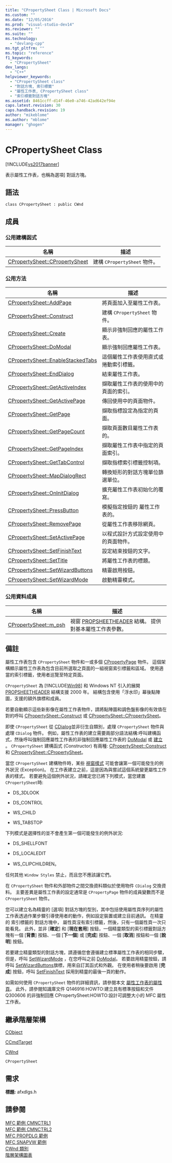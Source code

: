 ```yaml
---
title: "CPropertySheet Class | Microsoft Docs"
ms.custom: ""
ms.date: "12/05/2016"
ms.prod: "visual-studio-dev14"
ms.reviewer: ""
ms.suite: ""
ms.technology: 
  - "devlang-cpp"
ms.tgt_pltfrm: ""
ms.topic: "reference"
f1_keywords: 
  - "CPropertySheet"
dev_langs: 
  - "C++"
helpviewer_keywords: 
  - "CPropertySheet class"
  - "對話方塊, 索引標籤"
  - "屬性工作表, CPropertySheet class"
  - "索引標籤對話方塊"
ms.assetid: 8461ccff-d14f-46e0-a746-42ad642ef94e
caps.latest.revision: 30
caps.handback.revision: 19
author: "mikeblome"
ms.author: "mblome"
manager: "ghogen"
---
```

# CPropertySheet Class
[!INCLUDE[vs2017banner](../../assembler/inline/includes/vs2017banner.md)]

表示屬性工作表，也稱為選項\] 對話方塊。  
  
## 語法  
  
```  
class CPropertySheet : public CWnd  
```  
  
## 成員  
  
### 公用建構函式  
  
|名稱|描述|  
|--------|--------|  
|[CPropertySheet::CPropertySheet](../Topic/CPropertySheet::CPropertySheet.md)|建構 `CPropertySheet` 物件。|  
  
### 公用方法  
  
|名稱|描述|  
|--------|--------|  
|[CPropertySheet::AddPage](../Topic/CPropertySheet::AddPage.md)|將頁面加入至屬性工作表。|  
|[CPropertySheet::Construct](../Topic/CPropertySheet::Construct.md)|建構 `CPropertySheet` 物件。|  
|[CPropertySheet::Create](../Topic/CPropertySheet::Create.md)|顯示非強制回應的屬性工作表。|  
|[CPropertySheet::DoModal](../Topic/CPropertySheet::DoModal.md)|顯示強制回應屬性工作表。|  
|[CPropertySheet::EnableStackedTabs](../Topic/CPropertySheet::EnableStackedTabs.md)|這個屬性工作表使用直式或捲動索引標籤。|  
|[CPropertySheet::EndDialog](../Topic/CPropertySheet::EndDialog.md)|結束屬性工作表。|  
|[CPropertySheet::GetActiveIndex](../Topic/CPropertySheet::GetActiveIndex.md)|擷取屬性工作表的使用中的頁面的索引。|  
|[CPropertySheet::GetActivePage](../Topic/CPropertySheet::GetActivePage.md)|傳回使用中的頁面物件。|  
|[CPropertySheet::GetPage](../Topic/CPropertySheet::GetPage.md)|擷取指標設定為指定的頁面。|  
|[CPropertySheet::GetPageCount](../Topic/CPropertySheet::GetPageCount.md)|擷取頁面數目屬性工作表的。|  
|[CPropertySheet::GetPageIndex](../Topic/CPropertySheet::GetPageIndex.md)|擷取屬性工作表中指定的頁面索引。|  
|[CPropertySheet::GetTabControl](../Topic/CPropertySheet::GetTabControl.md)|擷取指標索引標籤控制項。|  
|[CPropertySheet::MapDialogRect](../Topic/CPropertySheet::MapDialogRect.md)|轉換矩形的對話方塊單位篩選單位。|  
|[CPropertySheet::OnInitDialog](../Topic/CPropertySheet::OnInitDialog.md)|擴充屬性工作表初始化的覆寫。|  
|[CPropertySheet::PressButton](../Topic/CPropertySheet::PressButton.md)|模擬指定按鈕的  屬性工作表的。|  
|[CPropertySheet::RemovePage](../Topic/CPropertySheet::RemovePage.md)|從屬性工作表移除網頁。|  
|[CPropertySheet::SetActivePage](../Topic/CPropertySheet::SetActivePage.md)|以程式設計方式設定使用中的頁面物件。|  
|[CPropertySheet::SetFinishText](../Topic/CPropertySheet::SetFinishText.md)|設定結束按鈕的文字。|  
|[CPropertySheet::SetTitle](../Topic/CPropertySheet::SetTitle.md)|將屬性工作表的標題。|  
|[CPropertySheet::SetWizardButtons](../Topic/CPropertySheet::SetWizardButtons.md)|精靈啟用按鈕。|  
|[CPropertySheet::SetWizardMode](../Topic/CPropertySheet::SetWizardMode.md)|啟動精靈模式。|  
  
### 公用資料成員  
  
|名稱|描述|  
|--------|--------|  
|[CPropertySheet::m\_psh](../Topic/CPropertySheet::m_psh.md)|視窗 [PROPSHEETHEADER](http://msdn.microsoft.com/library/windows/desktop/bb774546) 結構。  提供對基本屬性工作表參數。|  
  
## 備註  
 屬性工作表包含 `CPropertySheet` 物件和一或多個 [CPropertyPage](../../mfc/reference/cpropertypage-class.md) 物件。  這個架構顯示屬性工作表為包含目前所選取之頁面的一組視窗索引標籤和區域。  使用適當的索引標籤，使用者巡覽至特定頁面。  
  
 `CPropertySheet` 為 [!INCLUDE[Win98](../../mfc/reference/includes/win98_md.md)] 和 Windows NT 引入的展開 [PROPSHEETHEADER](http://msdn.microsoft.com/library/windows/desktop/bb774546) 結構支援 2000 年。  結構包含使用「浮水印」幕後點陣圖，支援的額外旗標和成員。  
  
 若要自動顯示這些新影像在屬性工作表物件，請將點陣圖和調色盤影像的有效值在對的呼叫 [CPropertySheet::Construct](../Topic/CPropertySheet::Construct.md) 或 [CPropertySheet::CPropertySheet](../Topic/CPropertySheet::CPropertySheet.md)。  
  
 即使 `CPropertySheet` 從 [CDialog](../../mfc/reference/cdialog-class.md)並非衍生自類別，處理 `CPropertySheet` 物件與處理 `CDialog` 物件。  例如，屬性工作表的建立需要兩部分語法結構:呼叫建構函式，然後呼叫強制回應屬性工作表的非強制回應屬性工作表的 [DoModal](../Topic/CPropertySheet::DoModal.md) 或 [建立](../Topic/CPropertySheet::Create.md) 。  `CPropertySheet` 建構函式 \(Constructor\) 有兩種: [CPropertySheet::Construct](../Topic/CPropertySheet::Construct.md) 和 [CPropertySheet::CPropertySheet](../Topic/CPropertySheet::CPropertySheet.md)。  
  
 當您 `CPropertySheet` 建構物件時，某些 [視窗樣式](../../mfc/reference/window-styles.md) 可能會讓第一個可能發生的例外狀況 \(Exception\)。  在工作表建立之前，這是因為與嘗試這個系統變更屬性工作表的樣式。  若要避免這個例外狀況，請確定您已將下列模式，當您建置 `CPropertySheet`時:  
  
-   DS\_3DLOOK  
  
-   DS\_CONTROL  
  
-   WS\_CHILD  
  
-   WS\_TABSTOP  
  
 下列模式是選擇性的並不會產生第一個可能發生的例外狀況:  
  
-   DS\_SHELLFONT  
  
-   DS\_LOCALEDIT  
  
-   WS\_CLIPCHILDREN。  
  
 任何其他 `Window Styles` 禁止，而且您不應該讓它們。  
  
 在 `CPropertySheet` 物件和外部物件之間交換資料類似於使用物件 `CDialog` 交換資料。  主要差異是屬性工作表的設定通常是 `CPropertyPage` 物件的成員變數而不是 `CPropertySheet` 物件。  
  
 您可以建立名為精靈的 \[選項\] 對話方塊的型別，其中包括使用屬性頁序列的屬性工作表透過作業步驟引導使用者的動作，例如設定裝置或建立目前通訊。  在精靈的  索引標籤的  對話方塊中，  屬性頁沒有索引標籤，然後，只有一個屬性頁一次只能看見。  此外，並非 \[**確定**\] 和 \[**現在套用**\] 按鈕，一個精靈類型的索引標籤對話方塊有一個 \[**背景**\] 按鈕、一個 \[**下一個**\] 或 \[**完成**\] 按鈕、一個 \[**取消**\] 按鈕和一個 \[**說明**\] 按鈕。  
  
 若要建立精靈類型的對話方塊，請遵循您會遵循建立標準屬性工作表的相同步驟，但是，呼叫 [SetWizardMode](../Topic/CPropertySheet::SetWizardMode.md) ，在您呼叫之前 [DoModal](../Topic/CPropertySheet::DoModal.md)。  若要啟用精靈按鈕，請呼叫 [SetWizardButtons](../Topic/CPropertySheet::SetWizardButtons.md)旗標，用來自訂其函式和外觀。  在使用者稍後要啟用 \[**完成**\] 按鈕，呼叫 [SetFinishText](../Topic/CPropertySheet::SetFinishText.md) 採用到精靈的最後一頁的動作。  
  
 如需如何使用 `CPropertySheet` 物件的詳細資訊，請參閱本文 [屬性工作表的屬性頁](../../mfc/property-sheets-and-property-pages-in-mfc.md)。  此外，請參閱知識庫文件 Q146916:HOWTO:建立具有標準按鈕和文件 Q300606 的非強制回應 CPropertySheet:HOWTO:設計可調整大小的 MFC 屬性工作表。  
  
## 繼承階層架構  
 [CObject](../../mfc/reference/cobject-class.md)  
  
 [CCmdTarget](../../mfc/reference/ccmdtarget-class.md)  
  
 [CWnd](../../mfc/reference/cwnd-class.md)  
  
 `CPropertySheet`  
  
## 需求  
 **標題:** afxdlgs.h  
  
## 請參閱  
 [MFC 範例 CMNCTRL1](../../top/visual-cpp-samples.md)   
 [MFC 範例 CMNCTRL2](../../top/visual-cpp-samples.md)   
 [MFC PROPDLG 範例](../../top/visual-cpp-samples.md)   
 [MFC SNAPVW 範例](../../top/visual-cpp-samples.md)   
 [CWnd 類別](../../mfc/reference/cwnd-class.md)   
 [階層架構圖表](../../mfc/hierarchy-chart.md)